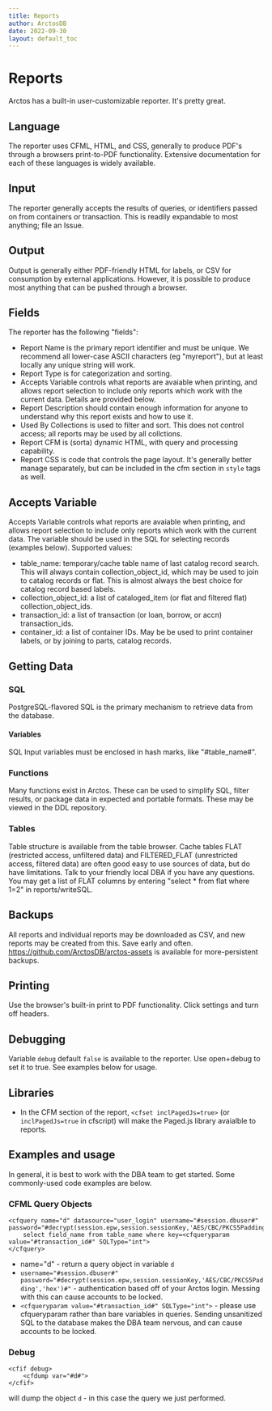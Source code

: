 ```yaml
---
title: Reports
author: ArctosDB
date: 2022-09-30
layout: default_toc
---
```


# Reports

Arctos has a built-in user-customizable reporter. It's pretty great.

## Language

The reporter uses CFML, HTML, and CSS, generally to produce PDF's through a browsers print-to-PDF functionality. Extensive documentation for each of these languages is widely available.

## Input

The reporter generally accepts the results of queries, or identifiers passed on from containers or transaction. This is readily expandable to most anything; file an Issue.

## Output

Output is generally either PDF-friendly HTML for labels, or CSV for consumption by external applications. However, it is possible to produce most anything that can be pushed through a browser.

## Fields

The reporter has the following "fields":

* Report Name is the primary report identifier and must be unique. We recommend all lower-case ASCII characters (eg "myreport"), but at least locally any unique string will work.
* Report Type is for categorization and sorting.
* Accepts Variable controls what reports are avaiable when printing, and allows report selection to include only reports which work with the current data. Details are provided below.
* Report Description should contain enough information for anyone to understand why this report exists and how to use it.
* Used By Collections is used to filter and sort. This does not control access; all reports may be used by all collctions.
* Report CFM is (sorta) dynamic HTML, with query and processing capability.
* Report CSS is code that controls the page layout. It's generally better manage separately, but can be included in the cfm section in ``style`` tags as well.


## Accepts Variable

Accepts Variable controls what reports are avaiable when printing, and allows report selection to include only reports which work with the current data. 
The variable should be used in the SQL for selecting records (examples below). Supported values:

* table_name: temporary/cache table name of last catalog record search. This will always contain collection_object_id, which may be used to join to catalog records or flat. This is almost always the best choice for catalog record based labels.
* collection_object_id: a list of cataloged_item (or flat and filtered flat) collection_object_ids.
* transaction_id: a list of transaction (or loan, borrow, or accn) transaction_ids.
* container_id: a list of container IDs. May be be used to print container labels, or by joining to parts, catalog records.

## Getting Data

### SQL
 
PostgreSQL-flavored SQL is the primary mechanism to retrieve data from the database. 

#### Variables
SQL Input variables must be enclosed in hash marks, like "#table_name#".

### Functions

Many functions exist in Arctos. These can be used to simplify SQL, filter results, or package data in expected and portable formats. These may be viewed in the DDL repository.


### Tables

Table structure is available from the table browser. Cache tables FLAT (restricted access, unfiltered data) and FILTERED_FLAT (unrestricted access, filtered data) are often good easy to use sources of data, but do have limitations. Talk to your friendly local DBA if you have any questions. You may get a list of FLAT columns by entering "select * from flat where 1=2" in reports/writeSQL.

## Backups

All reports and individual reports may be downloaded as CSV, and new reports may be created from this. Save early and often.  https://github.com/ArctosDB/arctos-assets is available for more-persistent backups.

## Printing

Use the browser's built-in print to PDF functionality. Click settings and turn off headers.

## Debugging

Variable ``debug`` default ``false`` is available to the reporter. Use open+debug to set it to true. See examples below for usage.

## Libraries

* In the CFM section of the report, ``<cfset inclPagedJs=true>`` (or ``inclPagedJs=true`` in cfscript) will make the Paged.js library avaialble to reports.


## Examples and usage

In general, it is best to work with the DBA team to get started. Some commonly-used code examples are below.

### CFML Query Objects 


````
<cfquery name="d" datasource="user_login" username="#session.dbuser#" password="#decrypt(session.epw,session.sessionKey,'AES/CBC/PKCS5Padding','hex')#">
	select field_name from table_name where key=<cfqueryparam value="#transaction_id#" SQLType="int"> 
</cfquery>
````

*  name="d" - return a query object in variable ``d``
* ``username="#session.dbuser#" password="#decrypt(session.epw,session.sessionKey,'AES/CBC/PKCS5Padding','hex')#"`` - authentication based off of your Arctos login. Messing with this can cause accounts to be locked.
* ``<cfqueryparam value="#transaction_id#" SQLType="int">`` - please use cfqueryparam rather than bare variables in queries. Sending unsanitized SQL to the database makes the DBA team nervous, and can cause accounts to be locked.

### Debug

````
<cfif debug>
    <cfdump var="#d#">
</cfif>
````

will dump the object ``d`` - in this case the query we just performed.


